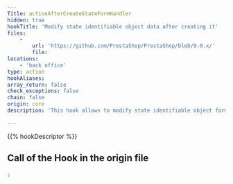 ```yaml
---
Title: actionAfterCreateStateFormHandler
hidden: true
hookTitle: 'Modify state identifiable object data after creating it'
files:
    -
        url: 'https://github.com/PrestaShop/PrestaShop/blob/9.0.x/'
        file: 
locations:
    - 'back office'
type: action
hookAliases: 
array_return: false
check_exceptions: false
chain: false
origin: core
description: 'This hook allows to modify state identifiable object forms data after it was created'

---
```


{{% hookDescriptor %}}

## Call of the Hook in the origin file

```php
;
```
